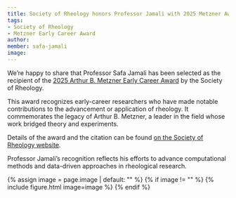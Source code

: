 ```yaml
---
title: Society of Rheology honors Professor Jamali with 2025 Metzner Award  
tags:  
- Society of Rheology  
- Metzner Early Career Award  
author:  
member: safa-jamali  
image:  
---
```


We’re happy to share that Professor Safa Jamali has been selected as the recipient of the [2025 Arthur B. Metzner Early Career Award](https://www.rheology.org/sor/Awards/Metzner/) by the Society of Rheology.  

This award recognizes early-career researchers who have made notable contributions to the advancement or application of rheology. It commemorates the legacy of Arthur B. Metzner, a leader in the field whose work bridged theory and experiments.  

Details of the award and the citation can be found [on the Society of Rheology website](https://www.rheology.org/sor/awards/Metzner/JamaliS.aspx).  

Professor Jamali’s recognition reflects his efforts to advance computational methods and data-driven approaches in rheological research.  


{% assign image = page.image | default: "" %}
{% if image != "" %}
  {% include figure.html
    image=image
  %}
{% endif %}
